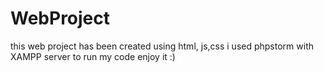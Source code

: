 # WebProject
this web project has been created using html, js,css i used phpstorm with XAMPP server to run my code 
enjoy it :)
